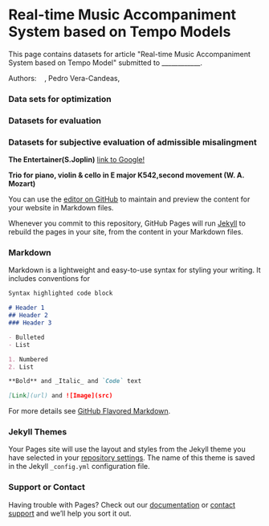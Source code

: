 # Real-time Music Accompaniment System based on Tempo Models

This page contains datasets for article "Real-time Music Accompaniment System based on Tempo Model" submitted to ____________.

Authors:    , Pedro Vera-Candeas,  


### Data sets for optimization

### Datasets for evaluation

### Datasets for subjective evaluation of admissible misalingment 

**The  Entertainer(S.Joplin)**
[link to Google!](http://google.com)



**Trio  for  piano,  violin  &  cello  in  E  major  K542,second  movement  (W.  A.  Mozart)**




You can use the [editor on GitHub](https://github.com/FBris/AutomAccomp/edit/master/index.md) to maintain and preview the content for your website in Markdown files.

Whenever you commit to this repository, GitHub Pages will run [Jekyll](https://jekyllrb.com/) to rebuild the pages in your site, from the content in your Markdown files.

### Markdown

Markdown is a lightweight and easy-to-use syntax for styling your writing. It includes conventions for

```markdown
Syntax highlighted code block

# Header 1
## Header 2
### Header 3

- Bulleted
- List

1. Numbered
2. List

**Bold** and _Italic_ and `Code` text

[Link](url) and ![Image](src)
```

For more details see [GitHub Flavored Markdown](https://guides.github.com/features/mastering-markdown/).

### Jekyll Themes

Your Pages site will use the layout and styles from the Jekyll theme you have selected in your [repository settings](https://github.com/FBris/AutomAccomp/settings). The name of this theme is saved in the Jekyll `_config.yml` configuration file.

### Support or Contact

Having trouble with Pages? Check out our [documentation](https://help.github.com/categories/github-pages-basics/) or [contact support](https://github.com/contact) and we’ll help you sort it out.
